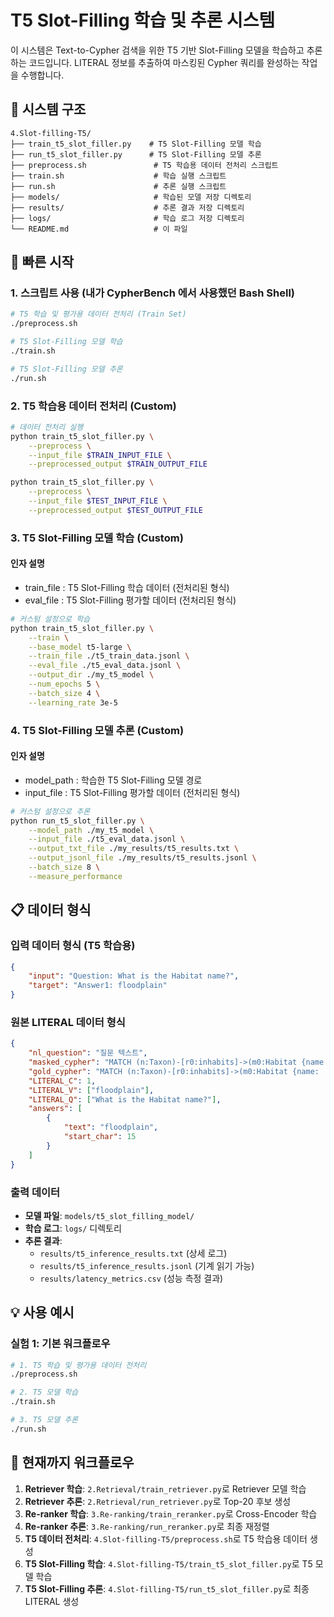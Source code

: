 # T5 Slot-Filling 학습 및 추론 시스템

이 시스템은 Text-to-Cypher 검색을 위한 T5 기반 Slot-Filling 모델을 학습하고 추론하는 코드입니다. LITERAL 정보를 추출하여 마스킹된 Cypher 쿼리를 완성하는 작업을 수행합니다.

## 📁 시스템 구조

```
4.Slot-filling-T5/
├── train_t5_slot_filler.py    # T5 Slot-Filling 모델 학습
├── run_t5_slot_filler.py      # T5 Slot-Filling 모델 추론
├── preprocess.sh               # T5 학습용 데이터 전처리 스크립트
├── train.sh                    # 학습 실행 스크립트
├── run.sh                      # 추론 실행 스크립트
├── models/                     # 학습된 모델 저장 디렉토리
├── results/                    # 추론 결과 저장 디렉토리
├── logs/                       # 학습 로그 저장 디렉토리
└── README.md                   # 이 파일
```

## 🚀 빠른 시작

### 1. 스크립트 사용 (내가 CypherBench 에서 사용했던 Bash Shell)

```bash
# T5 학습 및 평가용 데이터 전처리 (Train Set)
./preprocess.sh

# T5 Slot-Filling 모델 학습
./train.sh

# T5 Slot-Filling 모델 추론
./run.sh
```

### 2. T5 학습용 데이터 전처리 (Custom)

```bash
# 데이터 전처리 실행
python train_t5_slot_filler.py \
    --preprocess \
    --input_file $TRAIN_INPUT_FILE \
    --preprocessed_output $TRAIN_OUTPUT_FILE

python train_t5_slot_filler.py \
    --preprocess \
    --input_file $TEST_INPUT_FILE \
    --preprocessed_output $TEST_OUTPUT_FILE
```

### 3. T5 Slot-Filling 모델 학습 (Custom)

#### 인자 설명
- train_file : T5 Slot-Filling 학습 데이터 (전처리된 형식)
- eval_file : T5 Slot-Filling 평가할 데이터 (전처리된 형식)

```bash
# 커스텀 설정으로 학습
python train_t5_slot_filler.py \
    --train \
    --base_model t5-large \
    --train_file ./t5_train_data.jsonl \
    --eval_file ./t5_eval_data.jsonl \
    --output_dir ./my_t5_model \
    --num_epochs 5 \
    --batch_size 4 \
    --learning_rate 3e-5
```

### 4. T5 Slot-Filling 모델 추론 (Custom)

#### 인자 설명
- model_path : 학습한 T5 Slot-Filling 모델 경로
- input_file : T5 Slot-Filling 평가할 데이터 (전처리된 형식)

```bash
# 커스텀 설정으로 추론
python run_t5_slot_filler.py \
    --model_path ./my_t5_model \
    --input_file ./t5_eval_data.jsonl \
    --output_txt_file ./my_results/t5_results.txt \
    --output_jsonl_file ./my_results/t5_results.jsonl \
    --batch_size 8 \
    --measure_performance
```


## 📋 데이터 형식

### 입력 데이터 형식 (T5 학습용)

```json
{
    "input": "Question: What is the Habitat name?",
    "target": "Answer1: floodplain"
}
```

### 원본 LITERAL 데이터 형식

```json
{
    "nl_question": "질문 텍스트",
    "masked_cypher": "MATCH (n:Taxon)-[r0:inhabits]->(m0:Habitat {name: '[LITERAL]'})",
    "gold_cypher": "MATCH (n:Taxon)-[r0:inhabits]->(m0:Habitat {name: 'floodplain'})",
    "LITERAL_C": 1,
    "LITERAL_V": ["floodplain"],
    "LITERAL_Q": ["What is the Habitat name?"],
    "answers": [
        {
            "text": "floodplain",
            "start_char": 15
        }
    ]
}
```

### 출력 데이터

- **모델 파일**: `models/t5_slot_filling_model/`
- **학습 로그**: `logs/` 디렉토리
- **추론 결과**: 
  - `results/t5_inference_results.txt` (상세 로그)
  - `results/t5_inference_results.jsonl` (기계 읽기 가능)
  - `results/latency_metrics.csv` (성능 측정 결과)



## 💡 사용 예시

### 실험 1: 기본 워크플로우

```bash
# 1. T5 학습 및 평가용 데이터 전처리
./preprocess.sh

# 2. T5 모델 학습
./train.sh

# 3. T5 모델 추론
./run.sh
```

## 🔄 현재까지 워크플로우
1. **Retriever 학습**: `2.Retrieval/train_retriever.py`로 Retriever 모델 학습
2. **Retriever 추론**: `2.Retrieval/run_retriever.py`로 Top-20 후보 생성
3. **Re-ranker 학습**: `3.Re-ranking/train_reranker.py`로 Cross-Encoder 학습
4. **Re-ranker 추론**: `3.Re-ranking/run_reranker.py`로 최종 재정렬
5. **T5 데이터 전처리**: `4.Slot-filling-T5/preprocess.sh`로 T5 학습용 데이터 생성
6. **T5 Slot-Filling 학습**: `4.Slot-filling-T5/train_t5_slot_filler.py`로 T5 모델 학습
7. **T5 Slot-Filling 추론**: `4.Slot-filling-T5/run_t5_slot_filler.py`로 최종 LITERAL 생성

